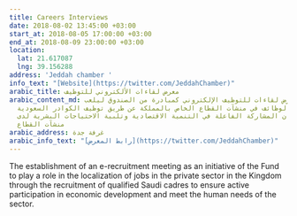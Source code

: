 ```yaml
---
title: Careers Interviews
date: 2018-08-02 13:45:00 +03:00
start_at: 2018-08-05 17:00:00 +03:00
end_at: 2018-08-09 23:00:00 +03:00
location:
  lat: 21.617087
  lng: 39.156288
address: 'Jeddah chamber '
info_text: "[Website](https://twitter.com/JeddahChamber)"
arabic_title: معرض لقاءات الألكتروني للتوظيف
arabic_content_md: ويأتي إنشاء معرض لقاءات للتوظيف الإلكتروني كمبادرة من الصندوق ليلعب
  دوراً في توطين الوظائف في منشآت القطاع الخاص بالمملكة عن طريق توظيف الكوادر السعودية
  المؤهلة لضمان المشاركة الفاعلة في التنمية الاقتصادية وتلبية الاحتياجات البشرية لدى
  منشآت القطاع
arabic_address: غرفة جدة
arabic_info_text: "[رابط المعرض](https://twitter.com/JeddahChamber)"
---
```


The establishment of an e-recruitment meeting as an initiative of the Fund to play a role in the localization of jobs in the private sector in the Kingdom through the recruitment of qualified Saudi cadres to ensure active participation in economic development and meet the human needs of the sector.

